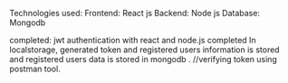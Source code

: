 Technologies used:
Frontend: React js
Backend: Node js 
Database: Mongodb

completed: jwt authentication with react and node.js completed 
In localstorage, generated token and registered users information is stored and registered users data is stored in mongodb .
//verifying token using postman tool.
